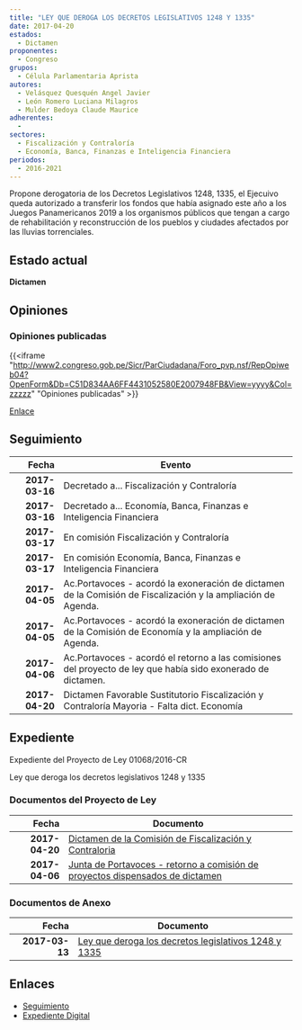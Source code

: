 ```yaml
---
title: "LEY QUE DEROGA LOS DECRETOS LEGISLATIVOS 1248 Y 1335"
date: 2017-04-20
estados: 
  - Dictamen
proponentes: 
  - Congreso
grupos: 
  - Célula Parlamentaria Aprista
autores: 
  - Velásquez Quesquén Angel Javier
  - León Romero Luciana Milagros
  - Mulder Bedoya Claude Maurice
adherentes: 
  - 
sectores: 
  - Fiscalización y Contraloría
  - Economía, Banca, Finanzas e Inteligencia Financiera
periodos: 
  - 2016-2021
---
```


Propone derogatoria de los Decretos Legislativos 1248, 1335, el Ejecuivo queda autorizado a transferir los fondos que había asignado este año a los Juegos Panamericanos 2019 a los organismos públicos que tengan a cargo de rehabilitación y reconstrucción de los pueblos y ciudades afectados por las lluvias torrenciales.


## Estado actual

**Dictamen**

## Opiniones

### Opiniones publicadas

{{<iframe "http://www2.congreso.gob.pe/Sicr/ParCiudadana/Foro_pvp.nsf/RepOpiweb04?OpenForm&Db=C51D834AA6FF4431052580E2007948FB&View=yyyy&Col=zzzzz" "Opiniones publicadas" >}}

[Enlace](http://www2.congreso.gob.pe/Sicr/ParCiudadana/Foro_pvp.nsf/RepOpiweb04?OpenForm&Db=C51D834AA6FF4431052580E2007948FB&View=yyyy&Col=zzzzz)

## Seguimiento

| Fecha | Evento |
|------:|--------|
| **2017-03-16** | Decretado a... Fiscalización y Contraloría|
| **2017-03-16** | Decretado a... Economía, Banca, Finanzas e Inteligencia Financiera|
| **2017-03-17** | En comisión Fiscalización y Contraloría|
| **2017-03-17** | En comisión Economía, Banca, Finanzas e Inteligencia Financiera|
| **2017-04-05** | Ac.Portavoces - acordó la exoneración de dictamen de la Comisión de Fiscalización y la ampliación de Agenda.|
| **2017-04-05** | Ac.Portavoces - acordó la exoneración de dictamen de la Comisión de Economía y la ampliación de Agenda.|
| **2017-04-06** | Ac.Portavoces - acordó el retorno a las comisiones del proyecto de ley que había sido exonerado de dictamen.|
| **2017-04-20** | Dictamen Favorable Sustitutorio Fiscalización y Contraloría Mayoria - Falta dict. Economía|


## Expediente

Expediente del Proyecto de Ley 01068/2016-CR

Ley que deroga los decretos legislativos 1248 y 1335


### Documentos del Proyecto de Ley

| Fecha | Documento |
|------:|--------|
| **2017-04-20** | [Dictamen de la Comisión de Fiscalización y Contraloria](http://www.leyes.congreso.gob.pe/Documentos/2016_2021/Dictamenes/Proyectos_de_Ley/01068DC12MAY20170420.pdf) |
| **2017-04-06** | [Junta de Portavoces - retorno a comisión de proyectos dispensados de dictamen](http://www.leyes.congreso.gob.pe/Documentos/2016_2021/Acuerdos/Junta_Portavoces/AJP0106820170406.pdf) |

### Documentos de Anexo

| Fecha | Documento |
|------:|--------|
| **2017-03-13** | [Ley que deroga los decretos legislativos 1248 y 1335](http://www.leyes.congreso.gob.pe/Documentos/2016_2021/Proyectos_de_Ley_y_de_Resoluciones_Legislativas/PL0106820170313..pdf) |

## Enlaces 

- [Seguimiento](http://www2.congreso.gob.pe/Sicr/TraDocEstProc/CLProLey2016.nsf/f7fff46988ca05b1052578e100829cc7/cc8a19e8034f2f60052580e200827224?OpenDocument)
- [Expediente Digital](http://www2.congreso.gob.pehttp://www2.congreso.gob.pe/Sicr/TraDocEstProc/CLProLey2016.nsf/f7fff46988ca05b1052578e100829cc7/cc8a19e8034f2f60052580e200827224?OpenDocument&Click=05257FB7005EB655.eb71d0cf91d8294e05256cdf006b5706/$Body/0.1C6C)
